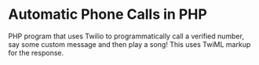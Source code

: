 # Automatic Phone Calls in PHP
PHP program that uses Twilio to programmatically call a verified number, say some custom message and then play a song! This uses TwiML markup for the response.
